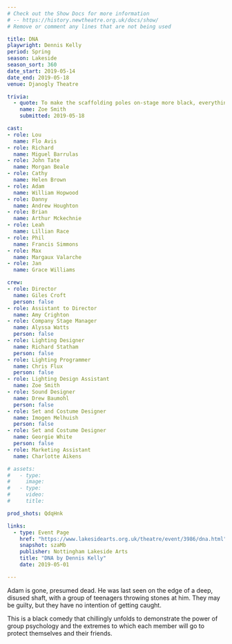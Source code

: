 ```yaml
---
# Check out the Show Docs for more information
# -- https://history.newtheatre.org.uk/docs/show/
# Remove or comment any lines that are not being used

title: DNA
playwright: Dennis Kelly
period: Spring
season: Lakeside
season_sort: 360
date_start: 2019-05-14
date_end: 2019-05-18
venue: Djanogly Theatre

trivia: 
  - quote: To make the scaffolding poles on-stage more black, everything was covered in layers of black tights.
    name: Zoe Smith
    submitted: 2019-05-18

cast:
- role: Lou
  name: Flo Avis
- role: Richard
  name: Miguel Barrulas
- role: John Tate
  name: Morgan Beale
- role: Cathy
  name: Helen Brown
- role: Adam
  name: William Hopwood
- role: Danny
  name: Andrew Houghton
- role: Brian
  name: Arthur Mckechnie
- role: Leah
  name: Lillian Race
- role: Phil
  name: Francis Simmons
- role: Max
  name: Margaux Valarche
- role: Jan
  name: Grace Williams

crew:
- role: Director
  name: Giles Croft
  person: false
- role: Assistant to Director
  name: Amy Crighton
- role: Company Stage Manager
  name: Alyssa Watts
  person: false
- role: Lighting Designer
  name: Richard Statham
  person: false
- role: Lighting Programmer
  name: Chris Flux
  person: false
- role: Lighting Design Assistant
  name: Zoe Smith
- role: Sound Designer
  name: Drew Baumohl
  person: false
- role: Set and Costume Designer
  name: Imogen Melhuish
  person: false
- role: Set and Costume Designer
  name: Georgie White
  person: false
- role: Marketing Assistant
  name: Charlotte Aikens

# assets:
#   - type:
#     image:
#   - type:
#     video:
#     title: 

prod_shots: QdqHnk

links:
  - type: Event Page
    href: "https://www.lakesidearts.org.uk/theatre/event/3986/dna.html"
    snapshot: szaMb
    publisher: Nottingham Lakeside Arts
    title: "DNA by Dennis Kelly"
    date: 2019-05-01

---
```


Adam is gone, presumed dead. He was last seen on the edge of a deep, disused shaft, with a group of teenagers throwing stones at him. They may be guilty, but they have no intention of getting caught.

This is a black comedy that chillingly unfolds to demonstrate the power of group psychology and the extremes to which each member will go to protect themselves and their friends.

